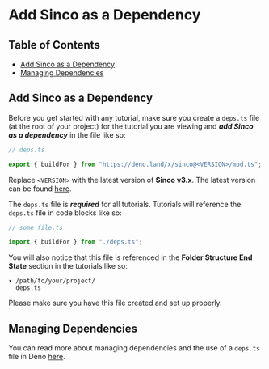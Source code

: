 # Add Sinco as a Dependency

## Table of Contents

- [Add Sinco as a Dependency](#add-sinco-as-a-dependency)
- [Managing Dependencies](#managing-dependencies)

## Add Sinco as a Dependency

Before you get started with any tutorial, make sure you create a `deps.ts` file
(at the root of your project) for the tutorial you are viewing and **_add Sinco
as a dependency_** in the file like so:

```typescript
// deps.ts

export { buildFor } from "https://deno.land/x/sinco@<VERSION>/mod.ts";
```

Replace `<VERSION>` with the latest version of **Sinco v3.x**. The latest
version can be found
[here](https://github.com/drashland/sinco/releases/latest?q=v3&expanded=true).

The `deps.ts` file is **_required_** for all tutorials. Tutorials will reference
the `deps.ts` file in code blocks like so:

```typescript
// some_file.ts

import { buildFor } from "./deps.ts";
```

You will also notice that this file is referenced in the **Folder Structure End
State** section in the tutorials like so:

```text
▾ /path/to/your/project/
  deps.ts
```

Please make sure you have this file created and set up properly.

## Managing Dependencies

You can read more about managing dependencies and the use of a `deps.ts` file in
Deno [here](https://deno.land/manual/examples/manage_dependencies).

